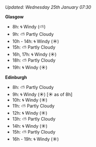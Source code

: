 *Updated: Wednesday 25th January 07:30*

**Glasgow**

* 8h: :cyclone: Windy (:partly_sunny:)
* 9h: :partly_sunny: Partly Cloudy
* 10h - 14h: :cyclone: Windy (:sunny:)
* 15h: :partly_sunny: Partly Cloudy
* 16h, 17h: :cyclone: Windy (:sunny:)
* 18h: :partly_sunny: Partly Cloudy
* 19h: :cyclone: Windy (:sunny:)

**Edinburgh**

* 8h: :partly_sunny: Partly Cloudy
* 9h: :cyclone: Windy (:sunny:) [:sunny: as of 8h]
* 10h: :cyclone: Windy (:sunny:)
* 11h: :partly_sunny: Partly Cloudy
* 12h: :cyclone: Windy (:sunny:)
* 13h: :partly_sunny: Partly Cloudy
* 14h: :cyclone: Windy (:sunny:)
* 15h: :partly_sunny: Partly Cloudy
* 16h - 19h: :cyclone: Windy (:sunny:)
